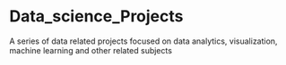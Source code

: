 # Data_science_Projects
A series of data related projects focused on data analytics, visualization, machine learning and other related subjects
